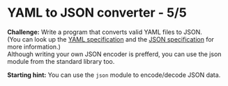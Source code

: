 # YAML to JSON converter - 5/5
**Challenge:** Write a program that converts valid YAML files to JSON.
<br>(You can look up the [YAML specification](https://yaml.org/spec/1.2/spec.html) and the [JSON specification](https://www.json.org/) for more information.)
<br>Although writing your own JSON encoder is prefferd, you can use the json module from the standard library too.

**Starting hint:** You can use the `json` module to encode/decode JSON data.